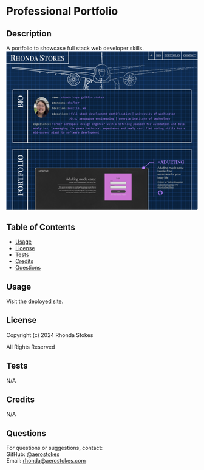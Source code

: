 # Professional Portfolio

## Description

A portfolio to showcase full stack web developer skills.
![screenshot](./assets/images/screenshot.png)  

## Table of Contents

- [Usage](#usage)
- [License](#license)
- [Tests](#tests)
- [Credits](#credits)
- [Questions](#questions)



## Usage
Visit the [deployed site](https://aerostokes.github.io/portfolio/).

## License

Copyright (c) 2024 Rhonda Stokes 

All Rights Reserved

## Tests

N/A

## Credits

N/A

## Questions

For questions or suggestions, contact:  
GitHub: [@aerostokes](https://github.com/aerostokes)  
Email: [rhonda@aerostokes.com](mailto:rhonda@aerostokes.com)
